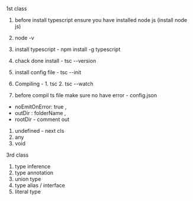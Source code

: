 1st class

<!-- installation   -->

1. before install typescript ensure you have installed node js (install node js)

2. node -v

3. install typescript - npm install -g typescript

4. chack done install - tsc --version

5. install config file - tsc --init

6. Compiling - 1. tsc 2. tsc --watch

7. before compil ts file make sure no have error - config.json

- noEmitOnError: true ,
- outDir : folderName ,
- rootDir - comment out

1. undefined - next cls
2. any
3. void

3rd class

1. type inference
2. type annotation
3. union type
4. type alias / interface
5. literal type
